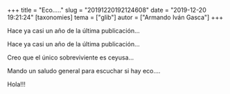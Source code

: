 +++
title = "Eco....."
slug = "20191220192124608"
date = "2019-12-20 19:21:24"
[taxonomies]
tema = ["glib"]
autor = ["Armando Iván Gasca"]
+++

Hace ya casi un año de la última publicación…

<!-- more -->
Hace ya casi un año de la última publicación…

Creo que el único sobreviviente es ceyusa…

Mando un saludo general para escuchar si hay eco….

Hola!!!

